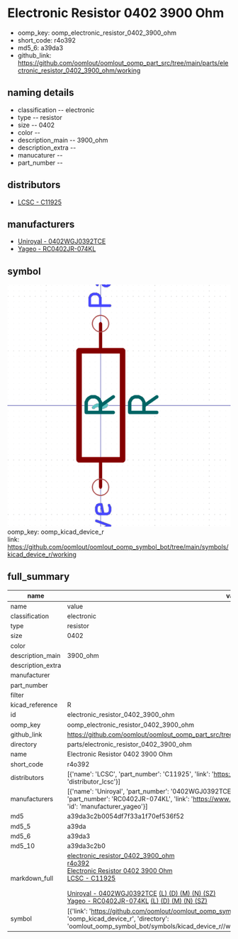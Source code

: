 # Electronic Resistor 0402 3900 Ohm

  
* oomp_key: oomp_electronic_resistor_0402_3900_ohm 
* short_code: r4o392
* md5_6: a39da3  
* github_link: https://github.com/oomlout/oomlout_oomp_part_src/tree/main/parts/electronic_resistor_0402_3900_ohm/working  
## naming details
* classification -- electronic
* type -- resistor
* size -- 0402
* color -- 
* description_main -- 3900_ohm
* description_extra -- 
* manucaturer -- 
* part_number -- 

## distributors
* [LCSC - C11925](https://lcsc.com/product-detail/C11925.html)  

## manufacturers
* [Uniroyal - 0402WGJ0392TCE]()  
* [Yageo - RC0402JR-074KL](https://www.yageo.com/en/Chart/Download/pdf/RC0402JR-074KL)  

## symbol

![](symbol/0/working/working_600.png)  
oomp_key: oomp_kicad_device_r  
link: https://github.com/oomlout/oomlout_oomp_symbol_bot/tree/main/symbols/kicad_device_r/working  


## full_summary
| name | value | 
| --- | --- | 
| name | value | 
| classification | electronic | 
| type | resistor | 
| size | 0402 | 
| color |  | 
| description_main | 3900_ohm | 
| description_extra |  | 
| manufacturer |  | 
| part_number |  | 
| filter |  | 
| kicad_reference | R | 
| id | electronic_resistor_0402_3900_ohm | 
| oomp_key | oomp_electronic_resistor_0402_3900_ohm | 
| github_link | https://github.com/oomlout/oomlout_oomp_part_src/tree/main/parts/electronic_resistor_0402_3900_ohm/working | 
| directory | parts/electronic_resistor_0402_3900_ohm | 
| name | Electronic Resistor 0402 3900 Ohm | 
| short_code | r4o392 | 
| distributors | [{'name': 'LCSC', 'part_number': 'C11925', 'link': 'https://lcsc.com/product-detail/C11925.html', 'id': 'distributor_lcsc'}] | 
| manufacturers | [{'name': 'Uniroyal', 'part_number': '0402WGJ0392TCE', 'link': '', 'id': 'manufacturer_uniroyal'}, {'name': 'Yageo', 'part_number': 'RC0402JR-074KL', 'link': 'https://www.yageo.com/en/Chart/Download/pdf/RC0402JR-074KL', 'id': 'manufacturer_yageo'}] | 
| md5 | a39da3c2b0054df7f33a1f70ef536f52 | 
| md5_5 | a39da | 
| md5_6 | a39da3 | 
| md5_10 | a39da3c2b0 | 
| markdown_full | [electronic_resistor_0402_3900_ohm](https://github.com/oomlout/oomlout_oomp_part_src/tree/main/parts/electronic_resistor_0402_3900_ohm/working)<br>[r4o392](https://github.com/oomlout/oomlout_oomp_part_src/tree/main/parts/electronic_resistor_0402_3900_ohm/working)<br>[Electronic Resistor 0402 3900 Ohm](https://github.com/oomlout/oomlout_oomp_part_src/tree/main/parts/electronic_resistor_0402_3900_ohm/working)<br>[LCSC - C11925<br>](https://lcsc.com/product-detail/C11925.html)<br>[Uniroyal - 0402WGJ0392TCE]() [(L)  ](https://www.lcsc.com/search?q=0402WGJ0392TCE)[(D)  ](https://www.digikey.com/en/products?,keywords=0402WGJ0392TCE)[(M)  ](https://www.mouser.com/Search/Refine?Keyword=0402WGJ0392TCE)[(N)  ](https://www.newark.com/search?st=0402WGJ0392TCE)[(SZ)  ](https://so.szlcsc.com/global.html?k=0402WGJ0392TCE)<br>[Yageo - RC0402JR-074KL](https://www.yageo.com/en/Chart/Download/pdf/RC0402JR-074KL) [(L)  ](https://www.lcsc.com/search?q=RC0402JR-074KL)[(D)  ](https://www.digikey.com/en/products?,keywords=RC0402JR-074KL)[(M)  ](https://www.mouser.com/Search/Refine?Keyword=RC0402JR-074KL)[(N)  ](https://www.newark.com/search?st=RC0402JR-074KL)[(SZ)  ](https://so.szlcsc.com/global.html?k=RC0402JR-074KL)<br> | 
| symbol | [{'link': 'https://github.com/oomlout/oomlout_oomp_symbol_bot/tree/main/symbols/kicad_device_r', 'oomp_key': 'oomp_kicad_device_r', 'directory': 'oomlout_oomp_symbol_bot/symbols/kicad_device_r//working/working.kicad_sym'}] | 
